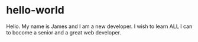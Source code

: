 # hello-world
Hello. My name is James and I am a new developer. 
I wish to learn ALL I can to bocome a senior and a 
great web developer.
